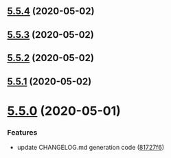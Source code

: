 ## [5.5.4](https://github.com/phandcock/grampsview/compare/v5.5.3...v5.5.4) (2020-05-02)



## [5.5.3](https://github.com/phandcock/grampsview/compare/v5.5.2...v5.5.3) (2020-05-02)



## [5.5.2](https://github.com/phandcock/grampsview/compare/v5.5.1...v5.5.2) (2020-05-02)



## [5.5.1](https://github.com/phandcock/grampsview/compare/v5.5.0...v5.5.1) (2020-05-02)



# [5.5.0](https://github.com/phandcock/grampsview/compare/v5.4.1...v5.5.0) (2020-05-01)


### Features

* update CHANGELOG.md generation code ([81727f6](https://github.com/phandcock/grampsview/commit/81727f632c1371de94a6fb833ddf9f73ac745ac3))




